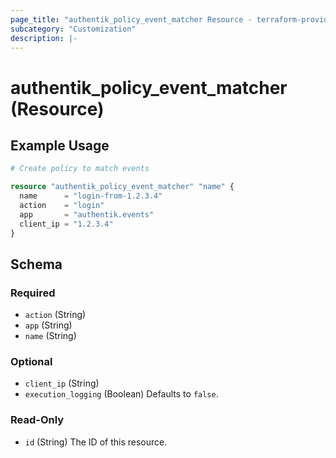 ```yaml
---
page_title: "authentik_policy_event_matcher Resource - terraform-provider-authentik"
subcategory: "Customization"
description: |-
---
```


# authentik_policy_event_matcher (Resource)

## Example Usage

```terraform
# Create policy to match events

resource "authentik_policy_event_matcher" "name" {
  name      = "login-from-1.2.3.4"
  action    = "login"
  app       = "authentik.events"
  client_ip = "1.2.3.4"
}
```

<!-- schema generated by tfplugindocs -->
## Schema

### Required

- `action` (String)
- `app` (String)
- `name` (String)

### Optional

- `client_ip` (String)
- `execution_logging` (Boolean) Defaults to `false`.

### Read-Only

- `id` (String) The ID of this resource.
